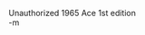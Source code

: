 <img src="http://www.earthvssoup.com/sp3w/uploaded_images/FellowshipUnauthAce-730269.JPG" border="0" alt="" /><br/>
Unauthorized 1965 Ace 1st edition<br/>
-m